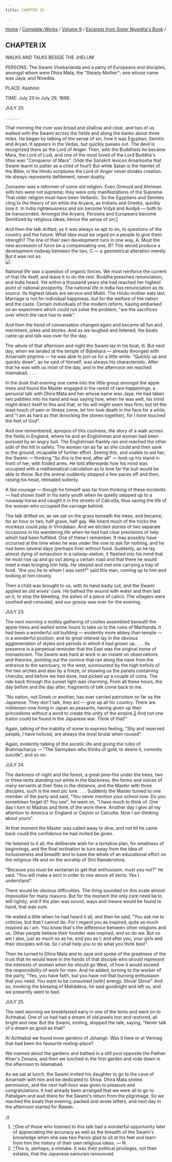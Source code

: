 ```yaml
---
title: CHAPTER IX

---
```



[Home](../../../index.htm) / [Complete-Works](../../complete_works.htm)
/ [Volume 9](../volume_9_contents.htm) / [Excerpts from Sister
Nivedita's Book](excerpts_from_sister_niveditas_book_contents.htm) /



## CHAPTER IX

WALKS AND TALKS BESIDE THE JHELUM

PERSONS: The Swami Vivekananda and a party of Europeans and disciples,
amongst whom were Dhira Mata, the "Steady Mother"; one whose name was
Jaya; and Nivedita.

PLACE: Kashmir.

TIME: July 20 to July 29, 1898.

JULY 20.

. . . . . .

That morning the river was broad and shallow and clear, and two of us
walked with the Swami across the fields and along the banks about three
miles. He began by talking of the sense of sin, how it was Egyptian,
Semitic and Aryan. It appears in the Vedas, but quickly passes out. The
devil is recognized there as the Lord of Anger. Then, with the Buddhists
he became Mara, the Lord of Lust, and one of the most loved of the Lord
Buddha's titles was "Conqueror of Mara". (*Vide* the Sanskrit lexicon
Amarkosha that Swami learnt to patter as a child of four!) But while
Satan is the Hamlet of the Bible, in the Hindu scriptures the Lord of
Anger never divides creation. He always represents defilement, never
duality.

Zoroaster was a reformer of some old religion. Even Ormuzd and Ahriman
with him were not supreme; they were only manifestations of the Supreme.
That older religion must have been Vedantic. So the Egyptians and
Semites cling to the theory of sin while the Aryans, as Indians and
Greeks, quickly lose it. In India righteousness and sin become Vidyâ and
Avidyâ — both to be transcended. Amongst the Aryans, Persians and
Europeans become Semitized by religious ideas; hence the sense of
sin.[1](#fn1)

And then the talk drifted, as it was always so apt to do, to questions
of the country and the future. What idea must be urged on a people to
give them strength? The line of their own development runs in one way,
A. Must the new accession of force be a compensating one, B? This would
produce a development midway between the two, C — a geometrical
alteration merely. But it was not so.  
![](niveditachap_ix.jpg)

National life was a question of organic forces. We must reinforce the
current of that life itself, and leave it to do the rest. Buddha
preached renunciation, and India heard. Yet within a thousand years she
had reached her highest point of national prosperity. The national life
in India has renunciation as its source. Its highest ideals are service
and Mukti. The Hindu mother eats last. Marriage is not for individual
happiness, but for the welfare of the nation and the caste. Certain
individuals of the modern reform, having embarked on an experiment which
could not solve the problem, "are the sacrifices over which the race has
to walk".

And then the trend of conversation changed again and became all fun and
merriment, jokes and stories. And as we laughed and listened, the boats
came up and talk was over for the day.

The whole of that afternoon and night the Swami lay in his boat, ill.
But next day, when we landed at the temple of Bijbehara — already
thronged with Amarnath pilgrims — he was able to join us for a little
while. "Quickly up and quickly down", as he said of himself, was always
his characteristic. After that he was with us most of the day, and in
the afternoon we reached Islamabad. . . .

In the dusk that evening one came into the little group amongst the
apple trees and found the Master engaged in the rarest of rare
happenings, a personal talk with Dhira Mata and her whose name was Jaya.
He had taken two pebbles into his hand and was saying how, when he was
well, his mind might direct itself to this and that, or his will might
seem less firm; but let the least touch of pain or illness come, let him
look death in the face for a while, and "I am as hard as that (knocking
the stones together), for I *have* touched the feet of God".

And one remembered, apropos of this coolness, the story of a walk across
the fields in England, where he and an Englishman and woman had been
pursued by an angry bull. The Englishman frankly ran and reached the
other side of the hill in safety. The woman ran as far as she could and
then sank to the ground, incapable of further effort. Seeing this, and
unable to aid her, the Swami — thinking "So *this* is the end, after
all" — took up his stand in front of her, with folded arms. He told
afterwards how his mind was occupied with a mathematical calculation as
to how far the bull would be able to throw. But the animal suddenly
stopped a few paces off and then, raising his head, retreated sullenly.

A like courage — though he himself was far from thinking of these
incidents — had shown itself in his early youth when he quietly stepped
up to a runaway horse and caught it in the streets of Calcutta, thus
saving the life of the woman who occupied the carriage behind.

The talk drifted on, as we sat on the grass beneath the trees, and
became, for an hour or two, half grave, half gay. We heard much of the
tricks the monkeys could play in Vrindaban. And we elicited stories of
two separate occasions in his wandering life when he had had clear
previsions of help which had been fulfilled. One of these I remember. It
may possibly have occurred at the time when he was under the vow to ask
for nothing, and he had been several days (perhaps five) without food.
Suddenly, as he lay almost dying of exhaustion in a railway-station, it
flashed into his mind that he must rise up and go out along a certain
road and that there he would meet a man bringing him help. He obeyed and
met one carrying a tray of food. "Are you he to whom I was sent?" said
this man, coming up to him and looking at him closely.

Then a child was brought to us, with its hand badly cut, and the Swami
applied an old wives' cure. He bathed the wound with water and then laid
on it, to stop the bleeding, the ashes of a piece of calico. The
villagers were soothed and consoled, and our gossip was over for the
evening.

JULY 23.

The next morning a motley gathering of coolies assembled beneath the
apple-trees and waited some hours to take us to the ruins of Marttanda.
It had been a wonderful old building — evidently more abbey than temple
— in a wonderful position; and its great interest lay in the obvious
agglomeration of styles and periods in which it had grown up. . . . Its
presence is a perpetual reminder that the East was the original home of
monasticism. The Swami was hard at work in an instant on observations
and theories, pointing out the cornice that ran along the nave from the
entrance to the sanctuary, to the west, surmounted by the high trefoils
of the two arches and also by a frieze; or showing us the panels
containing cherubs; and before we had done, had picked up a couple of
coins. The ride back through the sunset light was charming. From all
these hours, the day before and the day after, fragments of talk come
back to me.

"No nation, not Greek or another, has ever carried patriotism so far as
the Japanese. They don't talk, they act — give up all for country. There
are noblemen now living in Japan as peasants, having given up their
princedoms without a word to create the unity of the empire.[2](#fn2)
And not one traitor could be found in the Japanese war. Think of that!"

Again, talking of the inability of some to express feeling, "Shy and
reserved people, I have noticed, are always the most brutal when
roused".

Again, evidently talking of the ascetic life and giving the rules of
Brahmacharya — "The Sannyâsin who thinks of gold, to desire it, commits
suicide", and so on.

JULY 24.

The darkness of night and the forest, a great pine-fire under the trees,
two or three tents standing out white in the blackness, the forms and
voices of many servants at their fires in the distance, and the Master
with three disciples, such is the next pic ture. . . . Suddenly the
Master turned to one member of the party and said, "You never mention
your school now. Do you sometimes forget it? You see", he went on, "I
have much to think of. One day I turn to Madras and think of the work
there. Another day I give all my attention to America or England or
Ceylon or Calcutta. Now I am thinking about yours".

At that moment the Master was called away to dine, and not till he came
back could the confidence he had invited be given.

He listened to it all, the deliberate wish for a tentative plan, for
smallness of beginnings, and the final inclination to turn away from the
idea of inclusiveness and breadth and to base the whole of an
educational effort on the religious life and on the worship of Shri
Ramakrishna.

"Because you must be sectarian to get that enthusiasm, must you not?" he
said. "You will make a sect in order to rise above all sects. Yes I
understand".

There would be obvious difficulties. The thing sounded on this scale
almost impossible for many reasons. But for the moment the only care
need be to will rightly; and if the plan was sound, ways and means would
be found to hand, that was sure.

He waited a little when he had heard it all, and then he said, "You ask
me to criticize, but that I cannot do. For I regard you as inspired,
quite as much inspired as I am. You know that's the difference between
other religions and us. Other people believe their founder was inspired,
and so do we. But so am I also, just as much so as he, and you as I; and
after you, your girls and their disciples will be. So I shall help you
to do what you think best".

Then he turned to Dhira Mata and to Jaya and spoke of the greatness of
the trust that he would leave in the hands of that disciple who should
represent the interests of women when he should go West, of how it would
exceed the responsibility of work for men. And he added, turning to the
worker of the party, "Yes, you have faith, but you have not that burning
enthusiasm that you need. You want to be consumed \[with\] energy.
Shiva! Shiva!" And so, invoking the blessing of Mahâdeva, he said
goodnight and left us, and we presently went to bed.

JULY 25.

The next morning we breakfasted early in one of the tents and went on to
Achhabal. One of us had had a dream of old jewels lost and restored, all
bright and new. But the Swami, smiling, stopped the tale, saying, "Never
talk of a dream as good as that!"

At Achhabal we found more gardens of Jehangir. Was it here or at Verinag
that had been his favourite resting-place?

We roamed about the gardens and bathed in a still pool opposite the
Pathan Khan's Zenana, and then we lunched in the first garden and rode
down in the afternoon to Islamabad.

As we sat at lunch, the Swami invited his daughter to go to the cave of
Amarnath with him and be dedicated to Shiva. Dhira Mata smiled
permission, and the next half-hour was given to pleasure and
congratulations. It had already been arranged that we were all to go to
Pahalgam and wait there for the Swami's return from the pilgrimage. So
we reached the boats that evening, packed and wrote letters, and next
day in the afternoon started for Bawan.

[→](chapter_x.htm)



1.  [^](#fn1_1)One of those who listened to this talk had a wonderful
    opportunity later of appreciating the accuracy as well as the
    breadth of the Swami's knowledge when she saw two Parsis glad to sit
    at his feet and learn from him the history of their own religious
    ideas. — N.
2.  [^](#fn2_1)This is, perhaps, a mistake. It was their political
    privileges, not their estates, that the Japanese samurais renounced.
